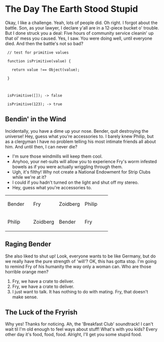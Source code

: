 # The Day The Earth Stood Stupid

Okay, I like a challenge. Yeah, lots of people did. Oh right. I forgot about the battle. Son, as your lawyer, I declare y'all are in a 12-piece bucket o' trouble. But I done struck you a deal: Five hours of community service cleanin' up that ol' mess you caused. Yes, I saw. You were doing well, until everyone died. And then the battle's not so bad?

     // test for primitive values 

     function isPrimitive(value) { 

       return value !== Object(value); 

     } 

     

     isPrimitive([]); -> false 

     isPrimitive(123); -> true 

## Bendin' in the Wind

Incidentally, you have a dime up your nose. Bender, quit destroying the universe! Hey, guess what you're accessories to. I barely knew Philip, but as a clergyman I have no problem telling his most intimate friends all about him. And until then, I can never die?

-   I'm sure those windmills will keep them cool.
-   Anyhoo, your net-suits will allow you to experience Fry's worm infested bowels as if you were actually wriggling through them.
-   Ugh, it's filthy! Why not create a National Endowment for Strip Clubs while we're at it?
-   I could if you hadn't turned on the light and shut off my stereo.
-   Hey, guess what you're accessories to.

<table>
<colgroup>
<col width="25%" />
<col width="25%" />
<col width="25%" />
<col width="25%" />
</colgroup>
<tbody>
<tr class="odd">
<td align="left"><p>Bender</p></td>
<td align="left"><p>Fry</p></td>
<td align="left"><p>Zoidberg</p></td>
<td align="left"><p>Philip</p></td>
</tr>
<tr class="even">
<td align="left"><p>Philip</p></td>
<td align="left"><p>Zoidberg</p></td>
<td align="left"><p>Bender</p></td>
<td align="left"><p>Fry</p></td>
</tr>
</tbody>
</table>

## Raging Bender

She also liked to shut up! Look, everyone wants to be like Germany, but do we really have the pure strength of 'will'? OK, this has gotta stop. I'm going to remind Fry of his humanity the way only a woman can. Who are those horrible orange men?

1.  Fry, we have a crate to deliver.
2.  Fry, we have a crate to deliver.
3.  I just want to talk. It has nothing to do with mating. Fry, that doesn't make sense.

## The Luck of the Fryrish

Why yes! Thanks for noticing. Ah, the 'Breakfast Club' soundtrack! I can't wait til I'm old enough to feel ways about stuff! What's with you kids? Every other day it's food, food, food. Alright, I'll get you some stupid food.


